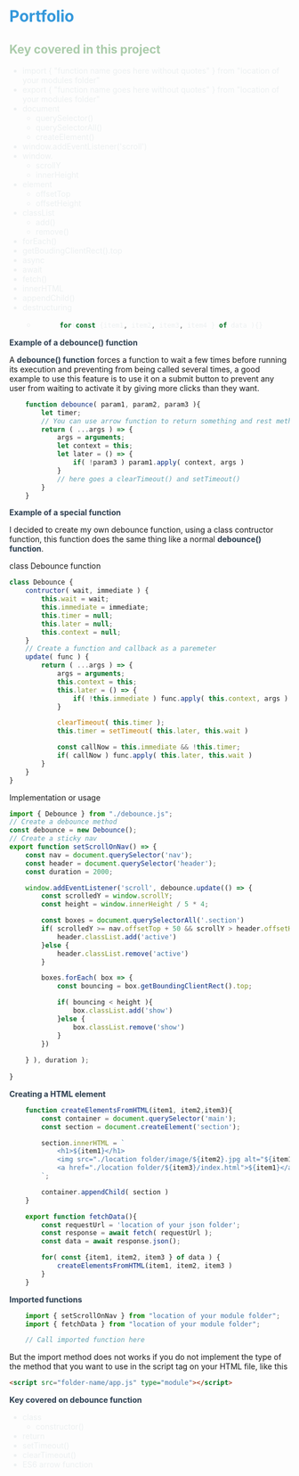 <style>
    H1 { color: #3498db !important }
    H2 { color: #aacbaa !important }
    LI { color: #ecf0f1 !important }
    STRONG { color: #2c3e50 !important }
</style>

# Portfolio 

## Key covered in this project

* import { "function name goes here without quotes" } from "location of your modules folder"
* export { "function name goes here without quotes" } from "location of your modules folder"
* document
    * querySelector()
    * querySelectorAll()
    * createElement()
* window.addEventListener('scroll')
* window.
    * scrollY
    * innerHeight
* element
    * offsetTop
    * offsetHeight
* classList
    * add()
    * remove()
* forEach()
* getBoudingClientRect().top
* async
* await
* fetch()
* innerHTML
* appendChild()
* destructuring
    * ```js
            for(const {item1, item2, item3, item4 } of data ){}
        ```

**Example of a debounce() function**

A **debounce() function** forces a function to wait a few times before running its execution and preventing from being called several times, a good  example to use this feature is to use it on a submit button to prevent  any user from waiting to activate it by giving more clicks than they want.

```js
    function debounce( param1, param2, param3 ){
        let timer; 
        // You can use arrow function to return something and rest method as parameter
        return ( ...args ) => {
            args = arguments;
            let context = this;
            let later = () => {
                if( !param3 ) param1.apply( context, args )
            }
            // here goes a clearTimeout() and setTimeout()
        }
    }
```

**Example of a special function**

I decided to create my own debounce function, using a class contructor function, this function does the same thing like a normal **debounce() function**.

class Debounce function

```js
class Debounce {
    contructor( wait, immediate ) {
        this.wait = wait;
        this.immediate = immediate;
        this.timer = null;
        this.later = null;
        this.context = null;
    }
    // Create a function and callback as a paremeter
    update( func ) {
        return ( ...args ) => {
            args = arguments;
            this.context = this;
            this.later = () => {
                if( !this.immediate ) func.apply( this.context, args )
            }

            clearTimeout( this.timer );
            this.timer = setTimeout( this.later, this.wait )

            const callNow = this.immediate && !this.timer;
            if( callNow ) func.apply( this.later, this.wait )
        }
    }
}
```
Implementation or usage

```js
import { Debounce } from "./debounce.js";
// Create a debounce method
const debounce = new Debounce();
// Create a sticky nav
export function setScrollOnNav() => {
    const nav = document.querySelector('nav');
    const header = document.querySelector('header');
    const duration = 2000;

    window.addEventListener('scroll', debounce.update(() => {
        const scrolledY = window.scrollY;
        const height = window.innerHeight / 5 * 4;

        const boxes = document.querySelectorAll('.section')
        if( scrolledY >= nav.offsetTop + 50 && scrollY > header.offsetHeight - 100 ) {
            header.classList.add('active')
        }else {
            header.classList.remove('active')
        }

        boxes.forEach( box => {
            const bouncing = box.getBoundingClientRect().top;

            if( bouncing < height ){
                box.classList.add('show')
            }else {
                box.classList.remove('show')
            }
        })
           
    } ), duration );
    
}
```

**Creating a HTML element**

```js
    function createElementsFromHTML(item1, item2,item3){
        const container = document.querySelector('main');
        const section = document.createElement('section');

        section.innerHTML = `
            <h1>${item1}</h1>
            <img src="./location folder/image/${item2}.jpg alt="${item1}/>
            <a href="./location folder/${item3}/index.html">${item1}</a>
        `;

        container.appendChild( section )
    }

    export function fetchData(){
        const requestUrl = 'location of your json folder';
        const response = await fetch( requestUrl );
        const data = await response.json();

        for( const {item1, item2, item3 } of data ) {
            createElementsFromHTML(item1, item2, item3 )
        }
    }
```

**Imported functions**

```js
    import { setScrollOnNav } from "location of your module folder";
    import { fetchData } from "location of your module folder";

    // Call imported function here
```

But the import method does not works if you do not implement the type of the method that you want to use in the script tag on your HTML file, like this 

```html
<script src="folder-name/app.js" type="module"></script>
```

**Key covered on debounce function**
* class
    * constructor()
* return 
* setTimeout()
* clearTimeout()
* ES6 arrow function 
